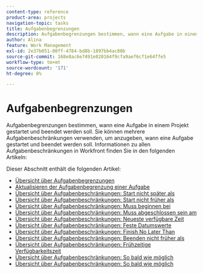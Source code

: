 ```yaml
---
content-type: reference
product-area: projects
navigation-topic: tasks
title: Aufgabenbegrenzungen
description: Aufgabenbegrenzungen bestimmen, wann eine Aufgabe in einem Projekt gestartet und beendet werden soll. Sie können mehrere Aufgabenbeschränkungen verwenden, um anzugeben, wann eine Aufgabe gestartet und beendet werden soll. Informationen zu allen Aufgabenbeschränkungen in Workfront finden Sie in den folgenden Artikeln.
author: Alina
feature: Work Management
exl-id: 2e37b051-00ff-4784-bd8b-1897bb4ac80b
source-git-commit: 168e8ac6e7491e020164f9cfa9aef6cf1e64ffe5
workflow-type: tm+mt
source-wordcount: '171'
ht-degree: 0%

---
```


# Aufgabenbegrenzungen

Aufgabenbegrenzungen bestimmen, wann eine Aufgabe in einem Projekt gestartet und beendet werden soll. Sie können mehrere Aufgabenbeschränkungen verwenden, um anzugeben, wann eine Aufgabe gestartet und beendet werden soll. Informationen zu allen Aufgabenbeschränkungen in Workfront finden Sie in den folgenden Artikeln:

Dieser Abschnitt enthält die folgenden Artikel:

* [Übersicht über Aufgabenbegrenzungen](../../../manage-work/tasks/task-constraints/task-constraint-overview.md)
* [Aktualisieren der Aufgabenbegrenzung einer Aufgabe](../../../manage-work/tasks/task-constraints/update-task-constraint-of-task.md)
* [Übersicht über Aufgabenbeschränkungen: Start nicht später als](../../../manage-work/tasks/task-constraints/start-no-later-than.md)
* [Übersicht über Aufgabenbeschränkungen: Start nicht früher als](../../../manage-work/tasks/task-constraints/start-no-earlier-than.md)
* [Übersicht über Aufgabenbeschränkungen: Muss beginnen bei](../../../manage-work/tasks/task-constraints/must-start-on.md)
* [Übersicht über Aufgabenbeschränkungen: Muss abgeschlossen sein am](../../../manage-work/tasks/task-constraints/must-finish-on.md)
* [Übersicht über Aufgabenbeschränkungen: Neueste verfügbare Zeit](../../../manage-work/tasks/task-constraints/latest-available-time.md)
* [Übersicht über Aufgabenbeschränkungen: Feste Datumswerte](../../../manage-work/tasks/task-constraints/fixed-dates.md)
* [Übersicht über Aufgabenbeschränkungen: Finish No Later Than](../../../manage-work/tasks/task-constraints/finish-no-later-than.md)
* [Übersicht über Aufgabenbeschränkungen: Beenden nicht früher als](../../../manage-work/tasks/task-constraints/finish-no-earlier-than.md)
* [Übersicht über Aufgabenbeschränkungen: Frühzeitige Verfügbarkeitszeit](../../../manage-work/tasks/task-constraints/earliest-available-time.md)
* [Übersicht über Aufgabenbeschränkungen: So bald wie möglich](../../../manage-work/tasks/task-constraints/as-soon-as-possible.md)
* [Übersicht über Aufgabenbeschränkungen: So bald wie möglich](../../../manage-work/tasks/task-constraints/as-late-as-possible.md)
